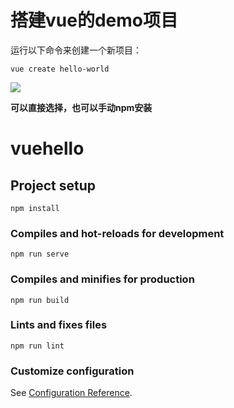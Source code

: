 # 搭建vue的demo项目


运行以下命令来创建一个新项目：
```
vue create hello-world
```


![](https://i.imgur.com/s9bVkPZ.png)


**可以直接选择，也可以手动npm安装**



# vuehello

## Project setup
```
npm install
```

### Compiles and hot-reloads for development
```
npm run serve
```

### Compiles and minifies for production
```
npm run build
```

### Lints and fixes files
```
npm run lint
```

### Customize configuration
See [Configuration Reference](https://cli.vuejs.org/config/).
